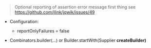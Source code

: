> Optional reporting of assertion error message first thing
  see https://github.com/jlink/jqwik/issues/49

- Configuration:
  - reportOnlyFailures = false

- Combinators.builder(...) or Builder.startWith(Supplier<B> createBuilder)
